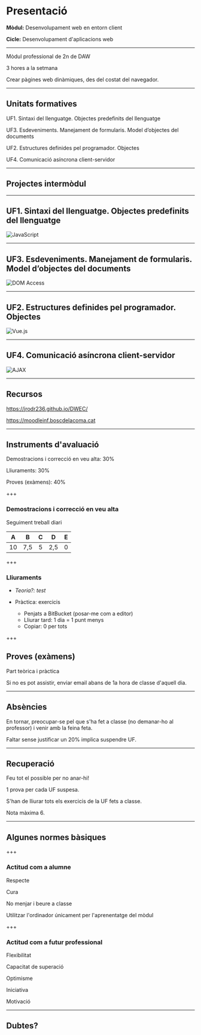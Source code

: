 Presentació
=======================

**Mòdul:** Desenvolupament web en entorn client

**Cicle:** Desenvolupament d'aplicacions web


---

Mòdul professional de 2n de DAW

3 hores a la setmana

Crear pàgines web dinàmiques, des del costat del navegador.

---

Unitats formatives
---------------------
UF1. Sintaxi del llenguatge. Objectes predefinits del llenguatge

UF3. Esdeveniments. Manejament de formularis. Model d’objectes del documents

UF2. Estructures definides pel programador. Objectes

UF4. Comunicació asíncrona client-servidor

---

Projectes intermòdul
--------------------

---

UF1. Sintaxi del llenguatge. Objectes predefinits del llenguatge
---------------------

![JavaScript](https://upload.wikimedia.org/wikipedia/commons/thumb/6/6a/JavaScript-logo.png/240px-JavaScript-logo.png)


---


UF3. Esdeveniments. Manejament de formularis. Model d’objectes del documents
---------------------

![DOM Access](https://www.servage.net/blog/wp-content/uploads/2013/12/Using-DOM-elements-in-JavaScript-Part-11.gif)

---

UF2. Estructures definides pel programador. Objectes
---------------------

![Vue.js](https://seeklogo.com/images/V/vuejs-logo-17D586B587-seeklogo.com.png)


---
UF4. Comunicació asíncrona client-servidor
---------------

![AJAX](https://upload.wikimedia.org/wikipedia/commons/thumb/a/a1/AJAX_logo_by_gengns.svg/200px-AJAX_logo_by_gengns.svg.png)

---

Recursos
------

https://jrodr236.github.io/DWEC/

https://moodleinf.boscdelacoma.cat

---

Instruments d'avaluació
-----------------------


Demostracions i correcció en veu alta: 30%

Lliuraments: 30%

Proves (exàmens): 40%

+++

### Demostracions i correcció en veu alta


Seguiment treball diari


|A|B|C|D|E|
|:-:|:-:|:-:|:-:|:-:|
|10|7,5|5|2,5|0|


+++

### Lliuraments

* _Teoria?: test_

* Pràctica: exercicis
  * Penjats a BitBucket (posar-me com a editor)
  * Lliurar tard: 1 dia = 1 punt menys
  * Copiar: 0 per tots

+++

Proves (exàmens)
----------------

Part teòrica i pràctica

Si no es pot assistir, enviar email abans de 1a hora de classe d'aquell dia.

---

Absències
---------
En tornar, preocupar-se pel que s'ha fet a classe (no demanar-ho al professor) i venir amb la feina feta.

Faltar sense justificar un 20% implica suspendre UF.

---

Recuperació
-----------

Feu tot el possible per no anar-hi!

1 prova per cada UF suspesa.

S'han de lliurar tots els exercicis de la UF fets a classe.

Nota màxima 6.

---

Algunes normes bàsiques
--------------------

+++

### Actitud com a alumne

Respecte

Cura

No menjar i beure a classe

Utilitzar l'ordinador únicament per l'aprenentatge del mòdul

+++

### Actitud com a futur professional

Flexibilitat

Capacitat de superació

Optimisme

Iniciativa

Motivació


---

Dubtes?
-------
